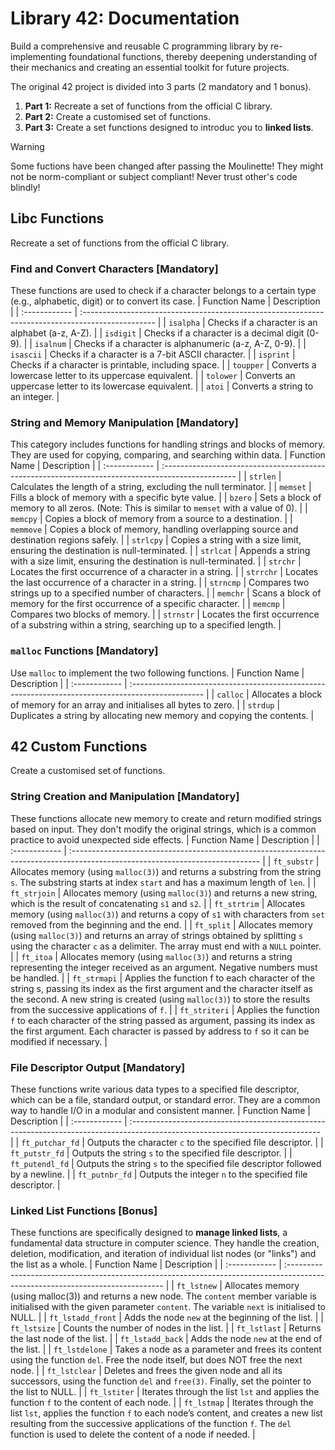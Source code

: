 # Library 42: Documentation
Build a comprehensive and reusable C programming library by re-implementing foundational functions, thereby deepening understanding of their mechanics and creating an essential toolkit for future projects.

The original 42 project is divided into 3 parts (2 mandatory and 1 bonus).
1. **Part 1:** Recreate a set of functions from the official C library.
2. **Part 2:** Create a customised set of functions.
3. **Part 3:** Create a set functions designed to introduc you to **linked lists**.

> [!WARNING]
> Some fuctions have been changed after passing the Moulinette! They might not be norm-compliant or subject compliant! Never trust other's code blindly!

## Libc Functions
Recreate a set of functions from the official C library.

### Find and Convert Characters [Mandatory]
These functions are used to check if a character belongs to a certain type (e.g., alphabetic, digit) or to convert its case.
| Function Name | Description |
| :------------ | :------------------------------------------------------------------------------------------------ |
| `isalpha` | Checks if a character is an alphabet (a-z, A-Z). |
| `isdigit` | Checks if a character is a decimal digit (0-9). |
| `isalnum` | Checks if a character is alphanumeric (a-z, A-Z, 0-9). |
| `isascii` | Checks if a character is a 7-bit ASCII character. |
| `isprint` | Checks if a character is printable, including space. |
| `toupper` | Converts a lowercase letter to its uppercase equivalent. |
| `tolower` | Converts an uppercase letter to its lowercase equivalent. |
| `atoi` | Converts a string to an integer. |

### String and Memory Manipulation [Mandatory]
This category includes functions for handling strings and blocks of memory. They are used for copying, comparing, and searching within data.
| Function Name | Description |
| :------------ | :------------------------------------------------------------------------------------------------ |
| `strlen` | Calculates the length of a string, excluding the null terminator. |
| `memset` | Fills a block of memory with a specific byte value. |
| `bzero` | Sets a block of memory to all zeros. (Note: This is similar to `memset` with a value of 0). |
| `memcpy` | Copies a block of memory from a source to a destination. |
| `memmove` | Copies a block of memory, handling overlapping source and destination regions safely. |
| `strlcpy` | Copies a string with a size limit, ensuring the destination is null-terminated. |
| `strlcat` | Appends a string with a size limit, ensuring the destination is null-terminated. |
| `strchr` | Locates the first occurrence of a character in a string. |
| `strrchr` | Locates the last occurrence of a character in a string. |
| `strncmp` | Compares two strings up to a specified number of characters. |
| `memchr` | Scans a block of memory for the first occurrence of a specific character. |
| `memcmp` | Compares two blocks of memory. |
| `strnstr` | Locates the first occurrence of a substring within a string, searching up to a specified length. |

### `malloc` Functions [Mandatory]
Use `malloc` to implement the two following functions.
| Function Name | Description |
| :------------ | :------------------------------------------------------------------------------------------------ |
| `calloc` | Allocates a block of memory for an array and initialises all bytes to zero. |
| `strdup` | Duplicates a string by allocating new memory and copying the contents. |

## 42 Custom Functions
Create a customised set of functions.

### String Creation and Manipulation [Mandatory]
These functions allocate new memory to create and return modified strings based on input. They don't modify the original strings, which is a common practice to avoid unexpected side effects.
| Function Name | Description |
| :------------ | :----------------------------------------------------------------------------------------------------------------------------- |
| `ft_substr` | Allocates memory (using `malloc(3)`) and returns a substring from the string `s`. The substring starts at index `start` and has a maximum length of `len`. |
| `ft_strjoin` | Allocates memory (using `malloc(3)`) and returns a new string, which is the result of concatenating `s1` and `s2`. |
| `ft_strtrim` | Allocates memory (using `malloc(3)`) and returns a copy of `s1` with characters from `set` removed from the beginning and the end. |
| `ft_split` | Allocates memory (using `malloc(3)`) and returns an array of strings obtained by splitting `s` using the character `c` as a delimiter. The array must end with a `NULL` pointer. |
| `ft_itoa` | Allocates memory (using `malloc(3)`) and returns a string representing the integer received as an argument. Negative numbers must be handled. |
| `ft_strmapi` | Applies the function f to each character of the string s, passing its index as the first argument and the character itself as the second. A new string is created (using `malloc(3)`) to store the results from the successive applications of `f`. |
| `ft_striteri` | Applies the function `f` to each character of the string passed as argument, passing its index as the first argument. Each character is passed by address to `f` so it can be modified if necessary. |

### File Descriptor Output [Mandatory]
These functions write various data types to a specified file descriptor, which can be a file, standard output, or standard error. They are a common way to handle I/O in a modular and consistent manner.
| Function Name | Description |
| :------------ | :----------------------------------------------------------------------------------------------------------------------------- |
| `ft_putchar_fd` | Outputs the character `c` to the specified file descriptor. |
| `ft_putstr_fd` | Outputs the string `s` to the specified file descriptor. |
| `ft_putendl_fd` | Outputs the string `s` to the specified file descriptor followed by a newline. |
| `ft_putnbr_fd` | Outputs the integer `n` to the specified file descriptor. |

### Linked List Functions [Bonus]
These functions are specifically designed to **manage linked lists**, a fundamental data structure in computer science. They handle the creation, deletion, modification, and iteration of individual list nodes (or "links") and the list as a whole.
| Function Name | Description |
| :------------ | :----------------------------------------------------------------------------------------------------------------------------- |
| `ft_lstnew` | Allocates memory (using malloc(3)) and returns a new node. The `content` member variable is initialised with the given parameter `content`. The variable `next` is initialised to NULL. |
| `ft_lstadd_front` | Adds the node `new` at the beginning of the list. |
| `ft_lstsize` | Counts the number of nodes in the list. |
| `ft_lstlast` | Returns the last node of the list. |
| `ft_lstadd_back` | Adds the node `new` at the end of the list. |
| `ft_lstdelone` | Takes a node as a parameter and frees its content using the function `del`. Free the node itself, but does NOT free the next node. |
| `ft_lstclear` | Deletes and frees the given node and all its successors, using the function `del` and `free(3)`. Finally, set the pointer to the list to NULL. |
| `ft_lstiter` | Iterates through the list `lst` and applies the function `f` to the content of each node. |
| `ft_lstmap` | Iterates through the list `lst`, applies the function `f` to each node’s content, and creates a new list resulting from the successive applications of the function `f`. The `del` function is used to delete the content of a node if needed. |
